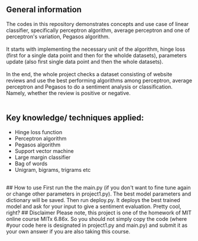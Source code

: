 ## General information
The codes in this repository demonstrates concepts and use case of linear classifier, specifically perceptron algorithm, average perceptron and one of perceptron's variation, Pegasos algorithm.<br>
<br>
It starts with implementing the necessary unit of the algorithm, hinge loss (first for a single data point and then for the wholde datasets), parameters update (also first single data point and then the whole datasets).<br>
<br>
In the end, the whole project checks a dataset consisting of website reviews and use the best performing algorithms among perceptron, average perceptron and Pegasos to do a sentiment analysis or classification. Namely, whether the review is positive or negative.<br>
<br>
## Key knowledge/ techniques applied:
- Hinge loss function
- Perceptron algorithm
- Pegasos algorithm
- Support vector machine
- Large margin classifier
- Bag of words
- Unigram, bigrams, trigrams etc
<br>
## How to use
First run the the main.py (if you don't want to fine tune again or change other parameters in project1.py). The best model parameters and dictionary will be saved.
Then run deploy.py. It deploys the best trained model and ask for your input to give a sentiment evaluation. Pretty cool, right?
## Disclaimer
Please note, this project is one of the homework of MIT online course MITx 6.86x. So you should not simply copy the code (where #your code here is designated in project1.py and main.py) and submit it as your own answer if you are also taking this course.
